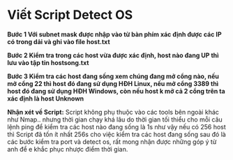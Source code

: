 # Viết Script Detect OS 

**Bước 1 Với subnet mask được nhập vào từ bàn phím xác định được các IP có trong dải và ghi vào file host.txt**

**Bước 2 Kiểm tra trong các host vừa được xác định, host nào đang UP thì lưu vào tập tin hostsong.txt**

**Bước 3 Kiểm tra các host đang sống xem chúng đang mở cổng nào, nếu mở cổng 22 thì host đó đang sử dụng HĐH Linux, nếu mở cổng 3389 thì host đó đang sử dụng HĐH Windows, còn nếu host k mở cả 2 cổng trên ta xác định là host Unknown**

**Nhận xét về Script:**
Script không phụ thuộc vào các tools bên ngoài khác như Nmap.. nhưng thời gian chạy khá lâu do thời gian tối thiểu cho mỗi câu lệnh ping để kiểm tra các host nào đang sống là 1s như vậy nếu có 256 host thì Script đã tốn ít nhất 256s cho việc kiểm tra các host đang sống sau đó là các bước kiểm tra port và detect os, rất mong nhận được những góp ý từ anh để e khắc phục nhược điểm thời gian.
